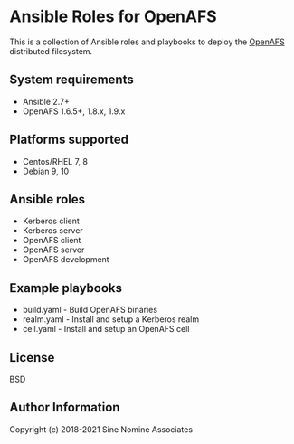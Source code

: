 # Ansible Roles for OpenAFS

This is a collection of Ansible roles and playbooks to deploy the [OpenAFS][1]
distributed filesystem.

## System requirements

* Ansible 2.7+
* OpenAFS 1.6.5+, 1.8.x, 1.9.x

## Platforms supported

* Centos/RHEL 7, 8
* Debian 9, 10

## Ansible roles

* Kerberos client
* Kerberos server
* OpenAFS client
* OpenAFS server
* OpenAFS development

## Example playbooks

* build.yaml - Build OpenAFS binaries
* realm.yaml - Install and setup a Kerberos realm
* cell.yaml - Install and setup an OpenAFS cell

## License

BSD

## Author Information

Copyright (c) 2018-2021 Sine Nomine Associates

[1]: https://www.openafs.org/
[2]: https://web.mit.edu/kerberos/
